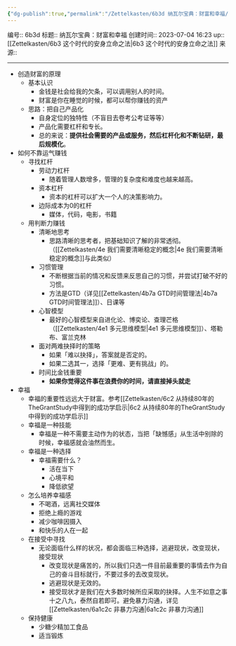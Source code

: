 ```yaml
---
{"dg-publish":true,"permalink":"/Zettelkasten/6b3d 纳瓦尔宝典：财富和幸福/","dgPassFrontmatter":true}
---
```


编号:: 6b3d
标题:: 纳瓦尔宝典：财富和幸福
创建时间:: 2023-07-04 16:23
up:: [[Zettelkasten/6b3 这个时代的安身立命之法\|6b3 这个时代的安身立命之法]]
来源:: 

---

- 创造财富的原理
	- 基本认识
		- 金钱是社会给我的欠条，可以调用别人的时间。
		- 财富是你在睡觉的时候，都可以帮你赚钱的资产
	- 思路：把自己产品化
		- 自身定位的独特性（不盲目去卷考公考证等等）
		- 产品化需要杠杆和专长。
		- 总的来说：**提供社会需要的产品或服务，然后杠杆化和不断钻研，最后规模化**。
- 如何不靠运气赚钱
	- 寻找杠杆
		- 劳动力杠杆
			- 随着管理人数增多，管理的复杂度和难度也越来越高。
		- 资本杠杆
			- 资本的杠杆可以扩大一个人的决策影响力。
		- 边际成本为0的杠杆
			- 媒体，代码，电影，书籍
	- 用判断力赚钱
		- 清晰地思考
			- 思路清晰的思考者，把基础知识了解的非常透彻。（[[Zettelkasten/4e 我们需要清晰稳定的概念\|4e 我们需要清晰稳定的概念]]与此类似）
		- 习惯管理
			- 不断根据当前的情况和反馈来反思自己的习惯，并尝试打破不好的习惯。
			- 方法是GTD（详见[[Zettelkasten/4b7a GTD时间管理法\|4b7a GTD时间管理法]]）、日课等
		- 心智模型
			- 最好的心智模型来自进化论、博奕论、查理芒格（[[Zettelkasten/4e1 多元思维模型\|4e1 多元思维模型]]）、塔勒布、富兰克林
		- 面对两难抉择时的策略
			- 如果「难以抉择」，答案就是否定的。
			- 如果二选其一，选择「更难、更有挑战」的。
		- 时间比金钱重要
			- **如果你觉得这件事在浪费你的时间，请直接掉头就走**
- 幸福
	- 幸福的重要性远远大于财富。参考[[Zettelkasten/6c2 从持续80年的TheGrantStudy中得到的成功学启示\|6c2 从持续80年的TheGrantStudy中得到的成功学启示]]
	- 幸福是一种技能
		- 幸福是一种不需要主动作为的状态，当把「缺憾感」从生活中别除的时候，幸福感就会油然而生。
	- 幸福是一种选择
		- 幸福需要什么？
			- 活在当下
			- 心境平和
			- 降低欲望
	- 怎么培养幸福感
		- 不喝酒，远离社交媒体
		- 拒绝上瘾的游戏
		- 减少咖啡因摄入
		- 和快乐的人在一起
	- 在接受中寻找
		- 无论面临什么样的状况，都会面临三种选择，逃避现状，改变现状，接受现状
			- 改变现状是痛苦的，所以我们只选一件目前最重要的事情去作为自己的奋斗目标就行，不要过多的去改变现状。
			- 逃避现状是无效的。
			- 接受现状才是我们在大多数时候所应采取的抉择。人生不如意之事十之八九，泰然自若即可。避免暴力沟通，详见[[Zettelkasten/6a1c2c 非暴力沟通\|6a1c2c 非暴力沟通]]
	- 保持健康
		- 少糖少精加工食品
		- 适当锻炼
